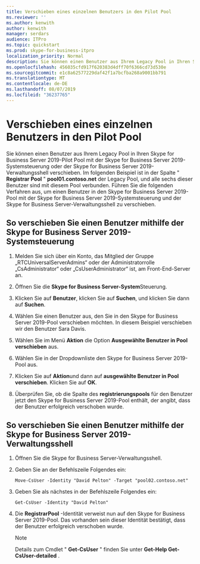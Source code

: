 ```yaml
---
title: Verschieben eines einzelnen Benutzers in den Pilot Pool
ms.reviewer: ''
ms.author: kenwith
author: kenwith
manager: serdars
audience: ITPro
ms.topic: quickstart
ms.prod: skype-for-business-itpro
localization_priority: Normal
description: Sie können einen Benutzer aus Ihrem Legacy Pool in Ihren Skype for Business Server 2019-Pilot Pool mit der Skype for Business Server 2019-Systemsteuerung oder der Skype for Business Server 2019-Verwaltungsshell verschieben. Im folgenden Beispiel ist in der Spalte "Registrar Pool" pool01.contoso.net der Legacy Pool, und alle sechs dieser Benutzer sind mit diesem Pool verbunden. Führen Sie die folgenden Verfahren aus, um einen Benutzer in den Skype for Business Server 2019-Pool mit der Skype for Business Server 2019-Systemsteuerung und der Skype for Business Server-Verwaltungsshell zu verschieben.
ms.openlocfilehash: 456035cfd917f620383d4dff70f6366cd73d530e
ms.sourcegitcommit: e1c8a62577229daf42f1a7bcfba268a9001bb791
ms.translationtype: MT
ms.contentlocale: de-DE
ms.lasthandoff: 08/07/2019
ms.locfileid: "36237765"
---
```

# <a name="move-a-single-user-to-the-pilot-pool"></a>Verschieben eines einzelnen Benutzers in den Pilot Pool

Sie können einen Benutzer aus Ihrem Legacy Pool in Ihren Skype for Business Server 2019-Pilot Pool mit der Skype for Business Server 2019-Systemsteuerung oder der Skype for Business Server 2019-Verwaltungsshell verschieben. Im folgenden Beispiel ist in der Spalte " **Registrar Pool** " **pool01.contoso.net** der Legacy Pool, und alle sechs dieser Benutzer sind mit diesem Pool verbunden. Führen Sie die folgenden Verfahren aus, um einen Benutzer in den Skype for Business Server 2019-Pool mit der Skype for Business Server 2019-Systemsteuerung und der Skype for Business Server-Verwaltungsshell zu verschieben. 
  
## <a name="to-move-a-user-by-using-the-skype-for-business-server-2019-control-panel"></a>So verschieben Sie einen Benutzer mithilfe der Skype for Business Server 2019-Systemsteuerung
  
1. Melden Sie sich über ein Konto, das Mitglied der Gruppe „RTCUniversalServerAdmins“ oder der Administratorrolle „CsAdministrator“ oder „CsUserAdministrator“ ist, am Front-End-Server an.
    
2. Öffnen Sie die **Skype for Business Server-System**Steuerung.
    
3. Klicken Sie auf **Benutzer**, klicken Sie auf **Suchen**, und klicken Sie dann auf **Suchen**.
    
4. Wählen Sie einen Benutzer aus, den Sie in den Skype for Business Server 2019-Pool verschieben möchten. In diesem Beispiel verschieben wir den Benutzer Sara Davis.
    
5. Wählen Sie im Menü **Aktion** die Option **Ausgewählte Benutzer in Pool verschieben** aus.
    
6. Wählen Sie in der Dropdownliste den Skype for Business Server 2019-Pool aus.
    
7. Klicken Sie auf **Aktion**und dann auf **ausgewählte Benutzer in Pool verschieben**. Klicken Sie auf **OK**.
  
8. Überprüfen Sie, ob die Spalte des **registrierungspools** für den Benutzer jetzt den Skype for Business Server 2019-Pool enthält, der angibt, dass der Benutzer erfolgreich verschoben wurde. 
    
## <a name="to-move-a-user-by-using-the-skype-for-business-server-2019-management-shell"></a>So verschieben Sie einen Benutzer mithilfe der Skype for Business Server 2019-Verwaltungsshell

1. Öffnen Sie die Skype for Business Server-Verwaltungsshell.
    
2. Geben Sie an der Befehlszeile Folgendes ein: 
    
   ```
   Move-CsUser -Identity "David Pelton" -Target "pool02.contoso.net"
   ```

3. Geben Sie als nächstes in der Befehlszeile Folgendes ein: 
    
   ```
   Get-CsUser -Identity "David Pelton"
   ```

4. Die **RegistrarPool** -Identität verweist nun auf den Skype for Business Server 2019-Pool. Das vorhanden sein dieser Identität bestätigt, dass der Benutzer erfolgreich verschoben wurde. 

    > [!NOTE]
    > Details zum Cmdlet " **Get-CsUser** " finden Sie unter **Get-Help Get-CsUser-detailed** .
  

